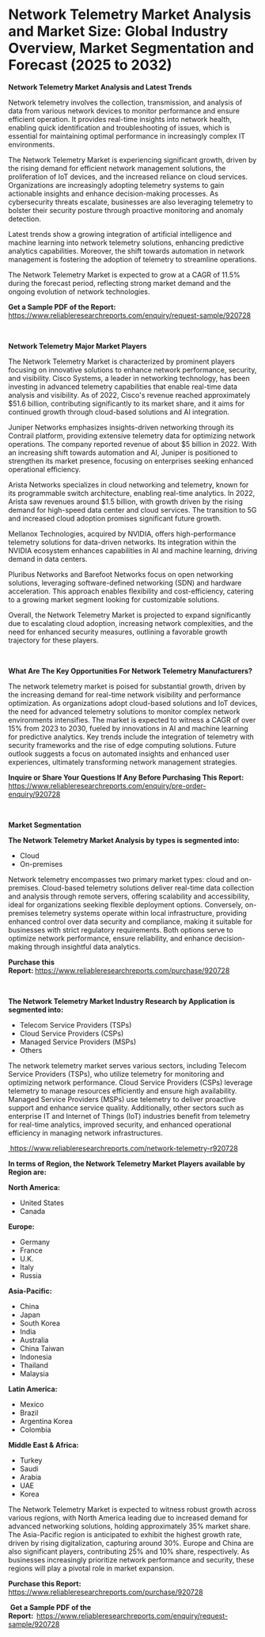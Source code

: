 <p><h1>Network Telemetry Market Analysis and Market Size: Global Industry Overview, Market Segmentation and Forecast (2025 to 2032)</h1></p><p><strong>Network Telemetry Market Analysis and Latest Trends</strong></p>
<p><p>Network telemetry involves the collection, transmission, and analysis of data from various network devices to monitor performance and ensure efficient operation. It provides real-time insights into network health, enabling quick identification and troubleshooting of issues, which is essential for maintaining optimal performance in increasingly complex IT environments.</p><p>The Network Telemetry Market is experiencing significant growth, driven by the rising demand for efficient network management solutions, the proliferation of IoT devices, and the increased reliance on cloud services. Organizations are increasingly adopting telemetry systems to gain actionable insights and enhance decision-making processes. As cybersecurity threats escalate, businesses are also leveraging telemetry to bolster their security posture through proactive monitoring and anomaly detection.</p><p>Latest trends show a growing integration of artificial intelligence and machine learning into network telemetry solutions, enhancing predictive analytics capabilities. Moreover, the shift towards automation in network management is fostering the adoption of telemetry to streamline operations.</p><p>The Network Telemetry Market is expected to grow at a CAGR of 11.5% during the forecast period, reflecting strong market demand and the ongoing evolution of network technologies.</p></p>
<p><strong>Get a Sample PDF of the Report:&nbsp;</strong> <a href="https://www.reliableresearchreports.com/enquiry/request-sample/920728?utm_campaign=2655&utm_medium=2&utm_source=Github&utm_content=ia&utm_term=18042025&utm_id=network-telemetry">https://www.reliableresearchreports.com/enquiry/request-sample/920728</a></p>
<p>&nbsp;</p>
<p><strong>Network Telemetry Major Market Players</strong></p>
<p><p>The Network Telemetry Market is characterized by prominent players focusing on innovative solutions to enhance network performance, security, and visibility. Cisco Systems, a leader in networking technology, has been investing in advanced telemetry capabilities that enable real-time data analysis and visibility. As of 2022, Cisco's revenue reached approximately $51.6 billion, contributing significantly to its market share, and it aims for continued growth through cloud-based solutions and AI integration.</p><p>Juniper Networks emphasizes insights-driven networking through its Contrail platform, providing extensive telemetry data for optimizing network operations. The company reported revenue of about $5 billion in 2022. With an increasing shift towards automation and AI, Juniper is positioned to strengthen its market presence, focusing on enterprises seeking enhanced operational efficiency.</p><p>Arista Networks specializes in cloud networking and telemetry, known for its programmable switch architecture, enabling real-time analytics. In 2022, Arista saw revenues around $1.5 billion, with growth driven by the rising demand for high-speed data center and cloud services. The transition to 5G and increased cloud adoption promises significant future growth.</p><p>Mellanox Technologies, acquired by NVIDIA, offers high-performance telemetry solutions for data-driven networks. Its integration within the NVIDIA ecosystem enhances capabilities in AI and machine learning, driving demand in data centers.</p><p>Pluribus Networks and Barefoot Networks focus on open networking solutions, leveraging software-defined networking (SDN) and hardware acceleration. This approach enables flexibility and cost-efficiency, catering to a growing market segment looking for customizable solutions.</p><p>Overall, the Network Telemetry Market is projected to expand significantly due to escalating cloud adoption, increasing network complexities, and the need for enhanced security measures, outlining a favorable growth trajectory for these players.</p></p>
<p>&nbsp;</p>
<p><strong>What Are The Key Opportunities For Network Telemetry Manufacturers?</strong></p>
<p><p>The network telemetry market is poised for substantial growth, driven by the increasing demand for real-time network visibility and performance optimization. As organizations adopt cloud-based solutions and IoT devices, the need for advanced telemetry solutions to monitor complex network environments intensifies. The market is expected to witness a CAGR of over 15% from 2023 to 2030, fueled by innovations in AI and machine learning for predictive analytics. Key trends include the integration of telemetry with security frameworks and the rise of edge computing solutions. Future outlook suggests a focus on automated insights and enhanced user experiences, ultimately transforming network management strategies.</p></p>
<p><strong>Inquire or Share Your Questions If Any Before Purchasing This Report:</strong> <a href="https://www.reliableresearchreports.com/enquiry/pre-order-enquiry/920728?utm_campaign=2655&utm_medium=2&utm_source=Github&utm_content=ia&utm_term=18042025&utm_id=network-telemetry">https://www.reliableresearchreports.com/enquiry/pre-order-enquiry/920728</a></p>
<p>&nbsp;</p>
<p><strong>Market Segmentation</strong></p>
<p><strong>The Network Telemetry Market Analysis by types is segmented into:</strong></p>
<p><ul><li>Cloud</li><li>On-premises</li></ul></p>
<p><p>Network telemetry encompasses two primary market types: cloud and on-premises. Cloud-based telemetry solutions deliver real-time data collection and analysis through remote servers, offering scalability and accessibility, ideal for organizations seeking flexible deployment options. Conversely, on-premises telemetry systems operate within local infrastructure, providing enhanced control over data security and compliance, making it suitable for businesses with strict regulatory requirements. Both options serve to optimize network performance, ensure reliability, and enhance decision-making through insightful data analytics.</p></p>
<p><strong>Purchase this Report:&nbsp;</strong><a href="https://www.reliableresearchreports.com/purchase/920728?utm_campaign=2655&utm_medium=2&utm_source=Github&utm_content=ia&utm_term=18042025&utm_id=network-telemetry">https://www.reliableresearchreports.com/purchase/920728</a></p>
<p>&nbsp;</p>
<p><strong>The Network Telemetry Market Industry Research by Application is segmented into:</strong></p>
<p><ul><li>Telecom Service Providers (TSPs)</li><li>Cloud Service Providers (CSPs)</li><li>Managed Service Providers (MSPs)</li><li>Others</li></ul></p>
<p><p>The network telemetry market serves various sectors, including Telecom Service Providers (TSPs), who utilize telemetry for monitoring and optimizing network performance. Cloud Service Providers (CSPs) leverage telemetry to manage resources efficiently and ensure high availability. Managed Service Providers (MSPs) use telemetry to deliver proactive support and enhance service quality. Additionally, other sectors such as enterprise IT and Internet of Things (IoT) industries benefit from telemetry for real-time analytics, improved security, and enhanced operational efficiency in managing network infrastructures.</p></p>
<p><a href="https://www.reliableresearchreports.com/network-telemetry-r920728?utm_campaign=2655&utm_medium=2&utm_source=Github&utm_content=ia&utm_term=18042025&utm_id=network-telemetry">&nbsp;https://www.reliableresearchreports.com/network-telemetry-r920728</a></p>
<p><strong>In terms of Region, the Network Telemetry Market Players available by Region are:</strong></p>
<p>
    <p> <strong> North America: </strong>
        <ul>
            <li>United States</li>
            <li>Canada</li>
        </ul>
        </p> 
    <p> <strong> Europe: </strong>
        <ul>
            <li>Germany</li>
            <li>France</li>
            <li>U.K.</li>
            <li>Italy</li>
            <li>Russia</li>
        </ul>
        </p> 
    <p> <strong> Asia-Pacific: </strong>
        <ul>
            <li>China</li>
            <li>Japan</li>
            <li>South Korea</li>
            <li>India</li>
            <li>Australia</li>
            <li>China Taiwan</li>
            <li>Indonesia</li>
            <li>Thailand</li>
            <li>Malaysia</li>
        </ul>
        </p> 
    <p> <strong> Latin America: </strong>
        <ul>
            <li>Mexico</li>
            <li>Brazil</li>
            <li>Argentina Korea</li>
            <li>Colombia</li>
        </ul>
        </p> 
    <p> <strong> Middle East & Africa: </strong>
        <ul>
            <li>Turkey</li>
            <li>Saudi</li>
            <li>Arabia</li>
            <li>UAE</li>
            <li>Korea</li>
        </ul>
    </p>
    </p>
<p><p>The Network Telemetry Market is expected to witness robust growth across various regions, with North America leading due to increased demand for advanced networking solutions, holding approximately 35% market share. The Asia-Pacific region is anticipated to exhibit the highest growth rate, driven by rising digitalization, capturing around 30%. Europe and China are also significant players, contributing 25% and 10% share, respectively. As businesses increasingly prioritize network performance and security, these regions will play a pivotal role in market expansion.</p></p>
<p><strong>Purchase this Report: </strong><a href="https://www.reliableresearchreports.com/purchase/920728?utm_campaign=2655&utm_medium=2&utm_source=Github&utm_content=ia&utm_term=18042025&utm_id=network-telemetry">https://www.reliableresearchreports.com/purchase/920728</a></p>
<p>&nbsp;<strong>Get a Sample PDF of the Report:&nbsp;&nbsp;</strong><a href="https://www.reliableresearchreports.com/enquiry/request-sample/920728?utm_campaign=2655&utm_medium=2&utm_source=Github&utm_content=ia&utm_term=18042025&utm_id=network-telemetry">https://www.reliableresearchreports.com/enquiry/request-sample/920728</a></p>
<p><strong></strong></p>
<p><p></p><p></p><p></p></p>